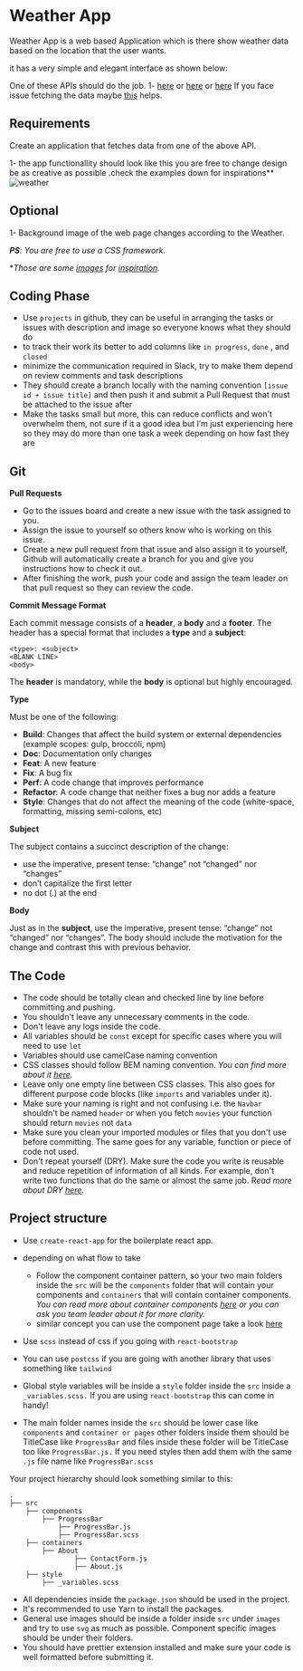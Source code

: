 # Weather App
Weather App is a web based Application which is there show weather data based on the location that the user wants. 

it has a very simple and elegant interface as shown below: 


One of these APIs should do the job.
1- [here](https://www.metaweather.com/api/) or [here](https://weatherstack.com/documentation) or [here](https://api.windy.com/)
If you face issue fetching the data maybe [this](https://stackoverflow.com/questions/43262121/trying-to-use-fetch-and-pass-in-mode-no-cors/43268098) helps.

## Requirements
Create an application that fetches data from one of the above API. 

1- the app functionallity should look like this you are free to change design be as creative as possible .check the examples down for inspirations**
![weather](Weather.png) 



## Optional


1- Background image of the web page changes according to the Weather.

***PS**: You are free to use a CSS framework.*

**Those are some [images](https://static.dribbble.com/users/2158940/screenshots/7376567/media/35649246137de1ce1d3f68d4ad1e1ffa.png) for [inspiration](https://static.dribbble.com/users/2158940/screenshots/7118235/media/1ea59d43e8e99a529220bed091f8eb84.png).* 

## Coding Phase

- Use `projects` in github, they can be useful in arranging the tasks or issues with description and image so everyone knows what they should do
- to track their work its better to add columns like `in progress`, `done` , and `closed`
- minimize the communication required in Slack, try to make them depend on review comments and task descriptions
- They should create a branch locally with the naming convention `[issue id + issue title]` and then push it and submit a Pull Request that must be attached to the issue after
- Make the tasks small but more, this can reduce conflicts and won't overwhelm them, not sure if it a good idea but I’m just experiencing here so they may do more than one task a week depending on how fast they are

## Git

**Pull Requests**

- Go to the issues board and create a new issue with the task assigned to you.
- Assign the issue to yourself so others know who is working on this issue.
- Create a new pull request from that issue and also assign it to yourself, Github will automatically create a branch for you and give you instructions how to check it out.
- After finishing the work, push your code and assign the team leader on that pull request so they can review the code.

**Commit Message Format**

Each commit message consists of a **header**, a **body** and a **footer**. The header has a special format that includes a **type** and a **subject**:

```
<type>: <subject>
<BLANK LINE>
<body>
```

The **header** is mandatory, while the **body** is optional but highly encouraged.

**Type**

Must be one of the following:

- **Build**: Changes that affect the build system or external dependencies (example scopes: gulp, broccoli, npm)
- **Doc**: Documentation only changes
- **Feat**: A new feature
- **Fix**: A bug fix
- **Perf**: A code change that improves performance
- **Refactor**: A code change that neither fixes a bug nor adds a feature
- **Style**: Changes that do not affect the meaning of the code (white-space, formatting, missing semi-colons, etc)

**Subject**

The subject contains a succinct description of the change:

- use the imperative, present tense: “change” not “changed” nor “changes”
- don’t capitalize the first letter
- no dot (.) at the end

**Body**

Just as in the **subject**, use the imperative, present tense: “change” not “changed” nor “changes”. The body should include the motivation for the change and contrast this with previous behavior.

## The Code

- The code should be totally clean and checked line by line before committing and pushing.
- You shouldn't leave any unnecessary comments in the code.
- Don't leave any logs inside the code.
- All variables should be `const` except for specific cases where you will need to use `let`
- Variables should use camelCase naming convention
- CSS classes should follow BEM naming convention. *You can find more about it [here](http://getbem.com/naming/).*
- Leave only one empty line between CSS classes. This also goes for different purpose code blocks (like `imports` and variables under it).
- Make sure your naming is right and not confusing i.e. the `Navbar` shouldn't be named `header` or when you fetch `movies` your function should return `movies` not `data`
- Make sure you clean your imported modules or files that you don't use before committing. The same goes for any variable, function or piece of code not used.
- Don't repeat yourself (DRY). Make sure the code you write is reusable and reduce repetition of information of all kinds. For example, don't write two functions that do the same or almost the same job. R*ead more about DRY [here](https://en.wikipedia.org/wiki/Don't_repeat_yourself).*

## Project structure

- Use `create-react-app` for the boilerplate react app.

- depending on what flow to take
    - Follow the component container pattern, so your two main folders inside the `src` will be the `components` folder that will contain your components and `containers` that will contain container components. *You can read more about container components [here](https://reactpatterns.com/#container-component) or you can ask you team leader about it for more clarity.*
    - similar concept you can use the component page 
    take a look [here](https://blog.bitsrc.io/structuring-a-react-project-a-definitive-guide-ac9a754df5eb)

- Use `scss` instead of css if you going with `react-bootstrap`
- You can use `postcss` if you are going with another library that uses something like `tailwind`
- Global style variables will be inside a `style` folder inside the `src` inside a `_variables.scss.` If you are using `react-bootstrap` this can come in handy!
- The main folder names inside the `src` should be lower case like `components` and `container or pages` other folders inside them should be TitleCase like `ProgressBar` and files inside these folder will be TitleCase too like `ProgressBar.js.` If you need styles then add them with the same `.js` file name like `ProgressBar.scss`

Your project hierarchy should look something similar to this:

```
.
├── src
	├── components
		├── ProgressBar
			├── ProgressBar.js
			├── ProgressBar.scss
	├── containers
		├── About
				├── ContactForm.js
				├── About.js
	├── style
		├── _variables.scss
```

- All dependencies inside the `package.json` should be used in the project.
- It's recommended to use Yarn to install the packages.
- General use images should be inside a folder inside `src` under `images` and try to use `svg` as much as possible. Component specific images should be under their folders.
- You should have prettier extension installed and make sure your code is well formatted before submitting it.

